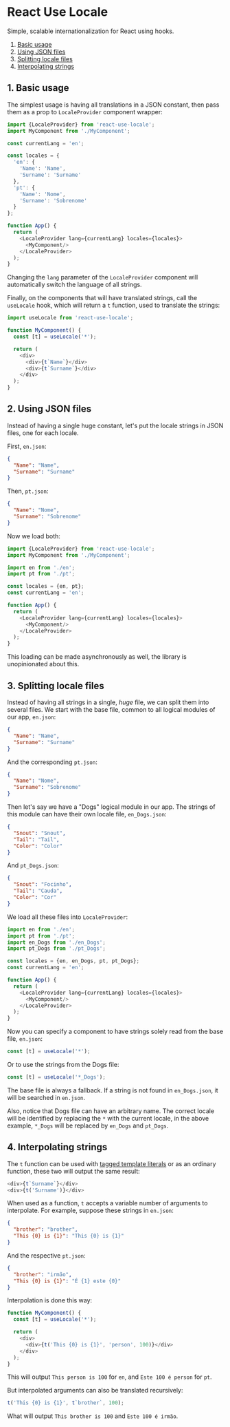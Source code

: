# React Use Locale

Simple, scalable internationalization for React using hooks.

1. [Basic usage](#1-basic-usage)
2. [Using JSON files](#2-using-json-files)
3. [Splitting locale files](#3-splitting-locale-files)
4. [Interpolating strings](#4-interpolating-strings)

## 1. Basic usage

The simplest usage is having all translations in a JSON constant, then pass them as a prop to `LocaleProvider` component wrapper:

```javascript
import {LocaleProvider} from 'react-use-locale';
import MyComponent from './MyComponent';

const currentLang = 'en';

const locales = {
  'en': {
    'Name': 'Name',
    'Surname': 'Surname'
  },
  'pt': {
    'Name': 'Nome',
    'Surname': 'Sobrenome'
  }
};

function App() {
  return (
    <LocaleProvider lang={currentLang} locales={locales}>
      <MyComponent/>
    </LocaleProvider>
  );
}
```

Changing the `lang` parameter of the `LocaleProvider` component will automatically switch the language of all strings.

Finally, on the components that will have translated strings, call the `useLocale` hook, which will return a `t` function, used to translate the strings:

```javascript
import useLocale from 'react-use-locale';

function MyComponent() {
  const [t] = useLocale('*');

  return (
    <div>
      <div>{t`Name`}</div>
      <div>{t`Surname`}</div>
    </div>
  );
}
```

## 2. Using JSON files

Instead of having a single huge constant, let's put the locale strings in JSON files, one for each locale.

First, `en.json`:

```json
{
  "Name": "Name",
  "Surname": "Surname"
}
```

Then, `pt.json`:

```json
{
  "Name": "Nome",
  "Surname": "Sobrenome"
}
```

Now we load both:

```javascript
import {LocaleProvider} from 'react-use-locale';
import MyComponent from './MyComponent';

import en from './en';
import pt from './pt';

const locales = {en, pt};
const currentLang = 'en';

function App() {
  return (
    <LocaleProvider lang={currentLang} locales={locales}>
      <MyComponent/>
    </LocaleProvider>
  );
}
```

This loading can be made asynchronously as well, the library is unopinionated about this.

## 3. Splitting locale files

Instead of having all strings in a single, *huge* file, we can split them into several files. We start with the base file, common to all logical modules of our app, `en.json`:

```json
{
  "Name": "Name",
  "Surname": "Surname"
}
```

And the corresponding `pt.json`:

```json
{
  "Name": "Nome",
  "Surname": "Sobrenome"
}
```

Then let's say we have a "Dogs" logical module in our app. The strings of this module can have their own locale file, `en_Dogs.json`:

```json
{
  "Snout": "Snout",
  "Tail": "Tail",
  "Color": "Color"
}
```

And `pt_Dogs.json`:

```json
{
  "Snout": "Focinho",
  "Tail": "Cauda",
  "Color": "Cor"
}
```

We load all these files into `LocaleProvider`:

```javascript
import en from './en';
import pt from './pt';
import en_Dogs from './en_Dogs';
import pt_Dogs from './pt_Dogs';

const locales = {en, en_Dogs, pt, pt_Dogs};
const currentLang = 'en';

function App() {
  return (
    <LocaleProvider lang={currentLang} locales={locales}>
      <MyComponent/>
    </LocaleProvider>
  );
}
```

Now you can specify a component to have strings solely read from the base file, `en.json`:

```javascript
const [t] = useLocale('*');
```

Or to use the strings from the Dogs file:

```javascript
const [t] = useLocale('*_Dogs');
```

The base file is always a fallback. If a string is not found in `en_Dogs.json`, it will be searched in `en.json`.

Also, notice that Dogs file can have an arbitrary name. The correct locale will be identified by replacing the `*` with the current locale, in the above example, `*_Dogs` will be replaced by `en_Dogs` and `pt_Dogs`.

## 4. Interpolating strings

The `t` function can be used with [tagged template literals](https://developer.mozilla.org/en-US/docs/Web/JavaScript/Reference/Template_literals#Tagged_templates) or as an ordinary function, these two will output the same result:

```javascript
<div>{t`Surname`}</div>
<div>{t('Surname')}</div>
```

When used as a function, `t` accepts a variable number of arguments to interpolate. For example, suppose these strings in `en.json`:

```json
{
  "brother": "brother",
  "This {0} is {1}": "This {0} is {1}"
}
```

And the respective `pt.json`:

```json
{
  "brother": "irmão",
  "This {0} is {1}": "É {1} este {0}"
}
```

Interpolation is done this way:

```javascript
function MyComponent() {
  const [t] = useLocale('*');

  return (
    <div>
      <div>{t('This {0} is {1}', 'person', 100)}</div>
    </div>
  );
}
```

This will output `This person is 100` for `en`, and `Este 100 é person` for `pt`.

But interpolated arguments can also be translated recursively:

```javascript
t('This {0} is {1}', t`brother`, 100);
```

What will output `This brother is 100` and `Este 100 é irmão`.